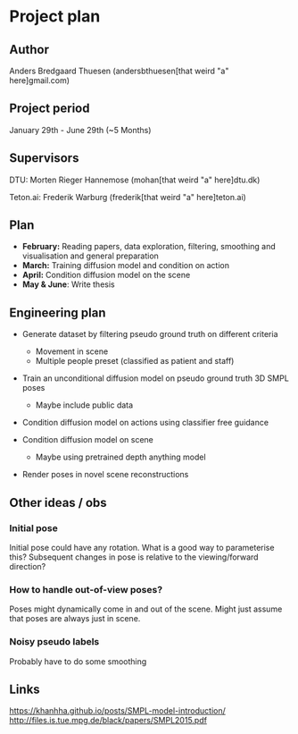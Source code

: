 # Project plan

## Author
Anders Bredgaard Thuesen (andersbthuesen[that weird "a" here]gmail.com)


## Project period
January 29th - June 29th (~5 Months)

## Supervisors
DTU: Morten Rieger Hannemose (mohan[that weird "a" here]dtu.dk)

Teton.ai: Frederik Warburg (frederik[that weird "a" here]teton.ai)


## Plan

- **February:** Reading papers, data exploration, filtering, smoothing and visualisation and general preparation
- **March:** Training diffusion model and condition on action
- **April:** Condition diffusion model on the scene
- **May & June**: Write thesis



## Engineering plan
- Generate dataset by filtering pseudo ground truth on different criteria
  - Movement in scene
  - Multiple people preset (classified as patient and staff)

- Train an unconditional diffusion model on pseudo ground truth 3D SMPL poses
  - Maybe include public data
- Condition diffusion model on actions using classifier free guidance
- Condition diffusion model on scene 
  - Maybe using pretrained depth anything model
- Render poses in novel scene reconstructions




## Other ideas / obs

### Initial pose
Initial pose could have any rotation. What is a good way to parameterise this?
Subsequent changes in pose is relative to the viewing/forward direction?

###  How to handle out-of-view poses?
Poses might dynamically come in and out of the scene. Might just assume that poses are always just in scene.

### Noisy pseudo labels
Probably have to do some smoothing



## Links
https://khanhha.github.io/posts/SMPL-model-introduction/
http://files.is.tue.mpg.de/black/papers/SMPL2015.pdf

